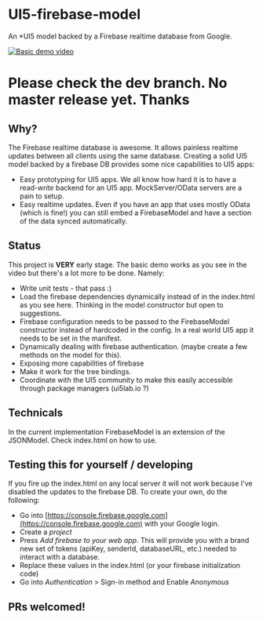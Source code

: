# UI5-firebase-model
An *UI5 model backed by a Firebase realtime database from Google.

[![Basic demo video](https://img.youtube.com/vi/MsanBYsAeR4/0.jpg)](https://www.youtube.com/watch?v=MsanBYsAeR4)

# Please check the dev branch. No master release yet. Thanks


## Why?
The Firebase realtime database is awesome. It allows painless realtime updates between all clients using the same database.
Creating a solid UI5 model backed by a firebase DB provides some nice capabilities to UI5 apps:
 - Easy prototyping for UI5 apps. We all know how hard it is to have a read-_write_ backend for an UI5 app. MockServer/OData servers are a pain to setup.
 - Easy realtime updates. Even if you have an app that uses mostly OData (which is fine!) you can still embed a FirebaseModel and have a section of the data synced automatically.
 
## Status
This project is **VERY** early stage. The basic demo works as you see in the video but there's a lot more to be done. Namely:
 - Write unit tests - that pass :)
 - Load the firebase dependencies dynamically instead of in the index.html as you see here. Thinking in the model constructor but open to suggestions.
 - Firebase configuration needs to be passed to the FirebaseModel constructor instead of hardcoded in the config. In a real world UI5 app it needs to be set in the manifest.
 - Dynamically dealing with firebase authentication. (maybe create a few methods on the model for this).
 - Exposing more capabilities of firebase
 - Make it work for the tree bindings.
 - Coordinate with the UI5 community to make this easily accessible through package managers (ui5lab.io ?)
 
## Technicals
In the current implementation FirebaseModel is an extension of the JSONModel. Check index.html on how to use.

## Testing this for yourself / developing
If you fire up the index.html on any local server it will not work because I've disabled the updates to the firebase DB. To create your own, do the following:
 - Go into [https://console.firebase.google.com](https://console.firebase.google.com) with your Google login.
 - Create a _project_
 - Press _Add firebase to your web app_. This will provide you with a brand new set of tokens (apiKey, senderId, databaseURL, etc.) needed to interact with a database.
 - Replace these values in the index.html (or your firebase initialization code)
 - Go into _Authentication_ > Sign-in method and Enable _Anonymous_
 
## PRs welcomed!
